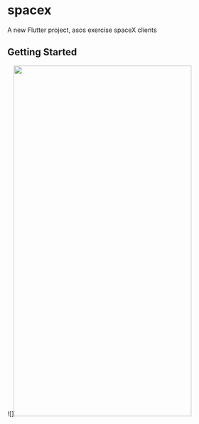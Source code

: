 # spacex

A new Flutter project, asos exercise spaceX clients

## Getting Started

![]<img src="https://github.com/EmanuelFeij/asos/blob/main/spacex2.gif" width="400" height="790">
